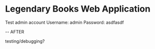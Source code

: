 # Legendary Books Web Application

Test admin account
Username: admin
Password: asdfasdf

-- AFTER

testing/debugging?

